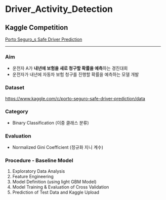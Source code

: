 # Driver_Activity_Detection
## Kaggle Competition    
[Porto Seguro_s Safe Driver Prediction](https://www.kaggle.com/c/porto-seguro-safe-driver-prediction)     
     
            
------
### Aim
- 운전자 A가 **내년에 보험을 새로 청구할 확률을 예측**하는 경진대회
- 운전자가 내년에 자동차 보험 청구를 진행할 확률을 예측하는 모델 개발

### Dataset
https://www.kaggle.com/c/porto-seguro-safe-driver-prediction/data 

### Category
- Binary Classification (이중 클래스 분류)

### Evaluation 
- Normalized Gini Coefficient (정규화 지니 계수)    

### Procedure - Baseline Model 
1. Exploratory Data Analysis
2. Feature Engineering
3. Model Definition (using light GBM Model)
4. Model Training & Evaluation of Cross Validation
5. Prediction of Test Data and Kaggle Upload
 

